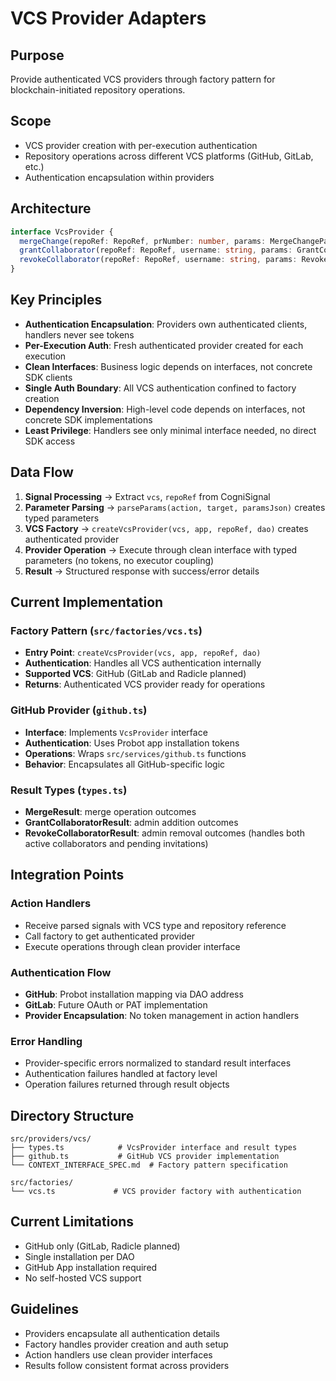 # VCS Provider Adapters

## Purpose
Provide authenticated VCS providers through factory pattern for blockchain-initiated repository operations.

## Scope
- VCS provider creation with per-execution authentication
- Repository operations across different VCS platforms (GitHub, GitLab, etc.)
- Authentication encapsulation within providers

## Architecture
```typescript
interface VcsProvider {
  mergeChange(repoRef: RepoRef, prNumber: number, params: MergeChangeParams): Promise<MergeResult>
  grantCollaborator(repoRef: RepoRef, username: string, params: GrantCollaboratorParams): Promise<GrantCollaboratorResult>  
  revokeCollaborator(repoRef: RepoRef, username: string, params: RevokeCollaboratorParams): Promise<RevokeCollaboratorResult>
}
```

## Key Principles
- **Authentication Encapsulation**: Providers own authenticated clients, handlers never see tokens
- **Per-Execution Auth**: Fresh authenticated provider created for each execution
- **Clean Interfaces**: Business logic depends on interfaces, not concrete SDK clients
- **Single Auth Boundary**: All VCS authentication confined to factory creation
- **Dependency Inversion**: High-level code depends on interfaces, not concrete SDK implementations
- **Least Privilege**: Handlers see only minimal interface needed, no direct SDK access

## Data Flow
1. **Signal Processing** → Extract `vcs`, `repoRef` from CogniSignal
2. **Parameter Parsing** → `parseParams(action, target, paramsJson)` creates typed parameters  
3. **VCS Factory** → `createVcsProvider(vcs, app, repoRef, dao)` creates authenticated provider
4. **Provider Operation** → Execute through clean interface with typed parameters (no tokens, no executor coupling)
5. **Result** → Structured response with success/error details

## Current Implementation

### Factory Pattern (`src/factories/vcs.ts`)
- **Entry Point**: `createVcsProvider(vcs, app, repoRef, dao)`
- **Authentication**: Handles all VCS authentication internally
- **Supported VCS**: GitHub (GitLab and Radicle planned)
- **Returns**: Authenticated VCS provider ready for operations

### GitHub Provider (`github.ts`)
- **Interface**: Implements `VcsProvider` interface
- **Authentication**: Uses Probot app installation tokens
- **Operations**: Wraps `src/services/github.ts` functions
- **Behavior**: Encapsulates all GitHub-specific logic

### Result Types (`types.ts`)
- **MergeResult**: merge operation outcomes
- **GrantCollaboratorResult**: admin addition outcomes  
- **RevokeCollaboratorResult**: admin removal outcomes (handles both active collaborators and pending invitations)

## Integration Points

### Action Handlers
- Receive parsed signals with VCS type and repository reference
- Call factory to get authenticated provider
- Execute operations through clean provider interface

### Authentication Flow
- **GitHub**: Probot installation mapping via DAO address
- **GitLab**: Future OAuth or PAT implementation
- **Provider Encapsulation**: No token management in action handlers

### Error Handling
- Provider-specific errors normalized to standard result interfaces
- Authentication failures handled at factory level
- Operation failures returned through result objects

## Directory Structure
```
src/providers/vcs/
├── types.ts            # VcsProvider interface and result types
├── github.ts           # GitHub VCS provider implementation
└── CONTEXT_INTERFACE_SPEC.md  # Factory pattern specification

src/factories/
└── vcs.ts             # VCS provider factory with authentication
```

## Current Limitations
- GitHub only (GitLab, Radicle planned)
- Single installation per DAO
- GitHub App installation required
- No self-hosted VCS support

## Guidelines
- Providers encapsulate all authentication details
- Factory handles provider creation and auth setup
- Action handlers use clean provider interfaces
- Results follow consistent format across providers